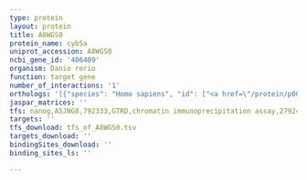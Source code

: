 ```yaml
---
type: protein
layout: protein
title: A8WGS0
protein_name: cyb5a
uniprot_accession: A8WGS0
ncbi_gene_id: '406409'
organism: Danio rerio
function: target gene
number_of_interactions: '1'
orthologs: '[{"species": "Homo sapiens", "id": ["<a href=\"/protein/p00167\">P00167</a>"]}, {"species": "Mus musculus", "id": ["<a href=\"/protein/p56395\">P56395</a>"]}, {"species": "Rattus norvegicus", "id": ["<a href=\"/protein/p00173\">P00173</a>"]}, {"species": "Caenorhabditis elegans", "id": ["O01816"]}]'
jaspar_matrices: ''
tfs: nanog,A5JNG8,792333,GTRD,chromatin immunoprecipitation assay,27924024%5Buid%5D,No
targets: ''
tfs_download: tfs_of_A8WGS0.tsv
targets_download: ''
bindingSites_download: ''
binding_sites_ls: ''

---
```

